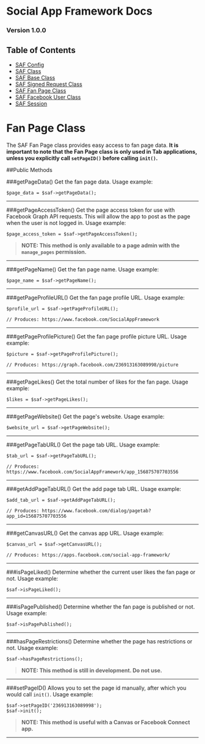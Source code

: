# Social App Framework Docs
### Version 1.0.0

## Table of Contents

* [SAF Config](saf_config.md)
* [SAF Class](saf.md)
* [SAF Base Class](saf_base.md)
* [SAF Signed Request Class](saf_signed_request.md)
* [SAF Fan Page Class](saf_fan_page.md)
* [SAF Facebook User Class](saf_facebook_user.md)
* [SAF Session](saf_session.md)

# Fan Page Class
The SAF Fan Page class provides easy access to fan page data. **It is important
to note that the Fan Page class is only used in Tab applications, unless
you explicitly call `setPageID()` before calling `init()`.**

##Public Methods

###getPageData()
Get the fan page data. Usage example:

    $page_data = $saf->getPageData();

***

###getPageAccessToken()
Get the page access token for use with Facebook Graph API requests. This will allow
the app to post as the page when the user is not logged in. Usage example:

    $page_access_token = $saf->getPageAccessToken();

>**NOTE: This method is only available to a page admin with the `manage_pages` 
permission.**

***

###getPageName()
Get the fan page name. Usage example:

    $page_name = $saf->getPageName();

***

###getPageProfileURL()
Get the fan page profile URL. Usage example:

    $profile_url = $saf->getPageProfileURL();

    // Produces: https://www.facebook.com/SocialAppFramework

***

###getPageProfilePicture()
Get the fan page profile picture URL. Usage example:

    $picture = $saf->getPageProfilePicture();

    // Produces: https://graph.facebook.com/236913163089998/picture

***

###getPageLikes()
Get the total number of likes for the fan page. Usage example:

    $likes = $saf->getPageLikes();

***

###getPageWebsite()
Get the page's website. Usage example:

    $website_url = $saf->getPageWebsite();

***

###getPageTabURL()
Get the page tab URL. Usage example:

    $tab_url = $saf->getPageTabURL();

    // Produces: https://www.facebook.com/SocialAppFramework/app_156875707703556

***

###getAddPageTabURL()
Get the add page tab URL. Usage example:

    $add_tab_url = $saf->getAddPageTabURL();

    // Produces: https://www.facebook.com/dialog/pagetab?app_id=156875707703556

***

###getCanvasURL()
Get the canvas app URL. Usage example:

    $canvas_url = $saf->getCanvasURL();

    // Produces: https://apps.facebook.com/social-app-framework/

***

###isPageLiked()
Determine whether the current user likes the fan page or not. Usage example:

    $saf->isPageLiked();

***

###isPagePublished()
Determine whether the fan page is published or not. Usage example:

    $saf->isPagePublished();

***

###hasPageRestrictions()
Determine whether the page has restrictions or not. Usage example:

    $saf->hasPageRestrictions();

>**NOTE: This method is still in development. Do not use.**

***

###setPageID()
Allows you to set the page id manually, after which you would call `init()`. 
Usage example:

    $saf->setPageID('236913163089998');
    $saf->init();

>**NOTE: This method is useful with a Canvas or Facebook Connect app.**

***
